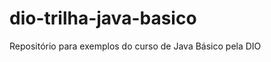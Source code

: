 # dio-trilha-java-basico
Repositório para exemplos do curso de Java Básico pela DIO

<link href = "./img/java.jpeg">
